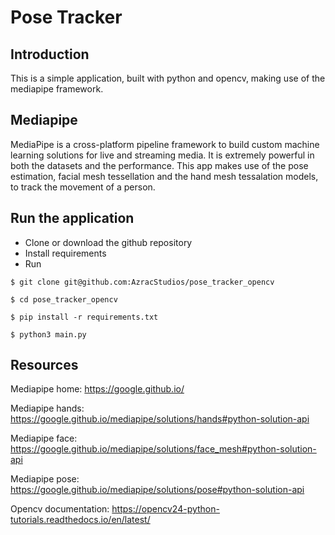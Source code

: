# Pose Tracker

## Introduction
This is a simple application, built with python and opencv, making use of the mediapipe framework. 

## Mediapipe 
MediaPipe is a cross-platform pipeline framework to build custom machine learning solutions for live and streaming media. It is extremely powerful in both the datasets and the performance. This app makes use of the pose estimation, facial mesh tessellation and the hand mesh tessalation models, to track the movement of a person.

## Run the application
- Clone or download the github repository
- Install requirements
- Run

`$ git clone git@github.com:AzracStudios/pose_tracker_opencv`

`$ cd pose_tracker_opencv`

`$ pip install -r requirements.txt`

`$ python3 main.py`


## Resources
Mediapipe home: https://google.github.io/

Mediapipe hands: https://google.github.io/mediapipe/solutions/hands#python-solution-api

Mediapipe face: https://google.github.io/mediapipe/solutions/face_mesh#python-solution-api

Mediapipe pose: https://google.github.io/mediapipe/solutions/pose#python-solution-api

Opencv documentation: https://opencv24-python-tutorials.readthedocs.io/en/latest/
